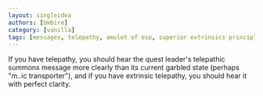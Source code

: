 ```yaml
---
layout: singleidea
authors: [Umbire]
category: [vanilla]
tags: [messages, telepathy, amulet of esp, superior extrinsics principle]
---
```

If you have telepathy, you should hear the quest leader's telepathic summons
message more clearly than its current garbled state (perhaps "m..ic
transporter"), and if you have extrinsic telepathy, you should hear it with
perfect clarity.
